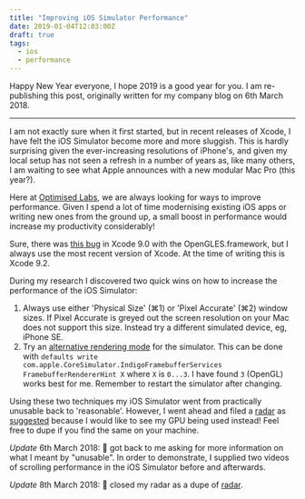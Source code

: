 ```yaml
---
title: "Improving iOS Simulator Performance"
date: 2019-01-04T12:03:00Z
draft: true
tags: 
  - ios
  - performance
---
```


Happy New Year everyone, I hope 2019 is a good year for you. I am re-publishing this post, originally written for my company blog on 6th March 2018.

---

I am not exactly sure when it first started, but in recent releases of Xcode, I have felt the iOS Simulator become more and more sluggish. This is hardly surprising given the ever-increasing resolutions of iPhone's, and given my local setup has not seen a refresh in a number of years as, like many others, I am waiting to see what Apple announces with a new modular Mac Pro (this year?).

Here at [Optimised Labs](https://www.optimisedlabs.com), we are always looking for ways to improve performance. Given I spend a lot of time modernising existing iOS apps or writing new ones from the ground up, a small boost in performance would increase my productivity considerably!

Sure, there was [this bug](https://forums.developer.apple.com/message/262835#262835) in Xcode 9.0 with the OpenGLES.framework, but I always use the most recent version of Xcode. At the time of writing this is Xcode 9.2.

During my research I discovered two quick wins on how to increase the performance of the iOS Simulator:

1. Always use either 'Physical Size' (⌘1) or 'Pixel Accurate' (⌘2) window sizes. If Pixel Accurate is greyed out the screen resolution on your Mac does not support this size. Instead try a different simulated device, eg, iPhone SE.
2. Try an [alternative rendering mode](https://forums.developer.apple.com/message/253762#253762) for the simulator. This can be done with `defaults write com.apple.CoreSimulator.IndigoFramebufferServices FramebufferRendererHint X` where `X` is `0...3`. I have found `3` (OpenGL) works best for me. Remember to restart the simulator after changing.

Using these two techniques my iOS Simulator went from practically unusable back to 'reasonable'. However, I went ahead and filed a [radar](rdar://problem/38136193) as [suggested](https://forums.developer.apple.com/message/268880#268880) because I would like to see my GPU being used instead! Feel free to dupe if you find the same on your machine.

*Update* 6th March 2018:  got back to me asking for more information on what I meant by "unusable". In order to demonstrate, I supplied two videos of scrolling performance in the iOS Simulator before and afterwards.

*Update* 8th March 2018:  closed my radar as a dupe of [radar](rdar://problem/18430676).